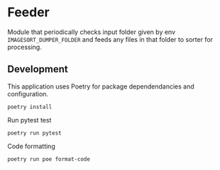 # Feeder

Module that periodically checks input folder given by env `IMAGESORT_DUMPER_FOLDER` and feeds any files in that folder to sorter for processing.

## Development

This application uses Poetry for package dependendancies and configuration.

`poetry install`

Run pytest test

`poetry run pytest`

Code formatting

`poetry run poe format-code`
